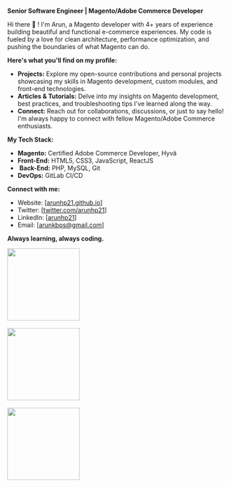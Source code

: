 **Senior Software Engineer | Magento/Adobe Commerce Developer**

Hi there 👋 !  I'm Arun, a Magento developer with 4+ years of experience building beautiful and functional e-commerce experiences. My code is fueled by a love for clean architecture, performance optimization, and pushing the boundaries of what Magento can do.

**Here's what you'll find on my profile:**

*  **Projects:** Explore my open-source contributions and personal projects showcasing my skills in Magento development, custom modules, and front-end technologies.
*  **Articles & Tutorials:** Delve into my insights on Magento development, best practices, and troubleshooting tips I've learned along the way.
*  **Connect:** Reach out for collaborations, discussions, or just to say hello! I'm always happy to connect with fellow Magento/Adobe Commerce enthusiasts.

**My Tech Stack:**

*  **Magento:** Certified Adobe Commerce Developer, Hyvä
*  **Front-End:** HTML5, CSS3, JavaScript, ReactJS
* ️ **Back-End:** PHP, MySQL, Git
*  **DevOps:** GitLab CI/CD

**Connect with me:**

*  Website: [[arunhp21.github.io](https://arunhp21.github.io/)]
*  Twitter: [[twitter.com/arunhp21](https://twitter.com/arunhp21)]
*  LinkedIn: [[arunhp21](https://in.linkedin.com/comm/in/arunhp21)]
*  Email: [[arunkbps@gmail.com](mailto:arunkbps@gmail.com)]

**Always learning, always coding.**

<a href="https://github.com/arunhp21">
  <img align="center" width="auto" height="165" src="https://github-readme-streak-stats.herokuapp.com?user=arunhp21)]" />
</a>
<br>
<br>
<a href="https://github.com/arunhp21">
  <img align="center" width="auto" height="165" src="https://github-readme-stats.vercel.app/api?username=arunhp21&show_icons=true&include_all_commits=true)]" />
</a>
<br>
<br>
<a href="https://github.com/arunhp21">
  <img align="center" width="auto" height="165" src="https://github-readme-stats.vercel.app/api/top-langs/?username=arunhp21&langs_count=8&layout=compact" />
</a>


